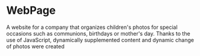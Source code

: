 # WebPage
A website for a company that organizes children's photos for special occasions such as communions, birthdays or mother's day. Thanks to the use of JavaScript, dynamically supplemented content and dynamic change of photos were created
